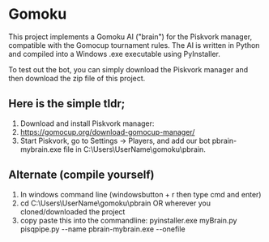 # Gomoku
This project implements a Gomoku AI ("brain") for the Piskvork
manager, compatible with the Gomocup
tournament rules.
The AI is written in Python and compiled into a Windows .exe executable using PyInstaller.


To test out the bot, you can simply download the Piskvork manager and then download the zip file of this project. 

## Here is the simple tldr;
1. Download and install Piskvork manager:
2. https://gomocup.org/download-gomocup-manager/
3. Start Piskvork, go to Settings → Players, and add our bot pbrain-mybrain.exe file in  C:\Users\UserName\gomoku\pbrain.

## Alternate (compile yourself)
1. In windows command line (windowsbutton + r then type cmd and enter)
2. cd C:\Users\UserName\gomoku\pbrain OR wherever you cloned/downloaded the project
3. copy paste this into the commandline: 
 pyinstaller.exe myBrain.py pisqpipe.py --name pbrain-mybrain.exe --onefile


